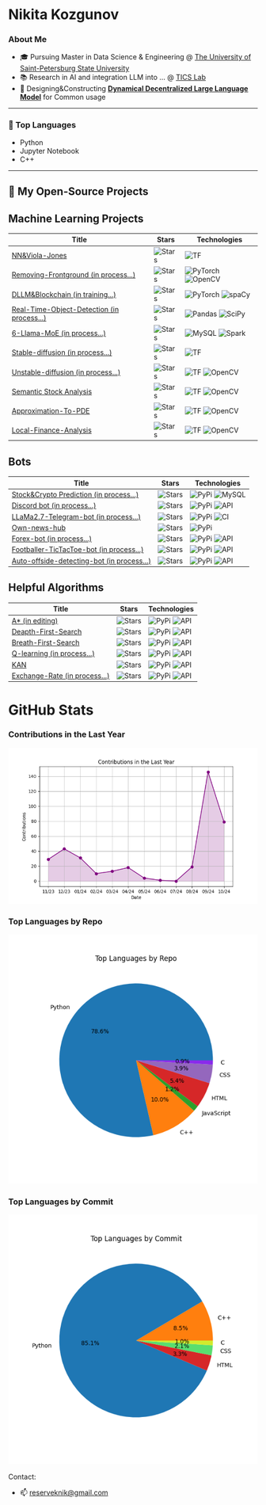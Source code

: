 
# Nikita Kozgunov

### About Me

- 🎓 Pursuing Master in Data Science & Engineering @ [The University of Saint-Petersburg State University](https://spbu.ru/)
- 📚 Research in AI and integration LLM into ... @ [TICS Lab](https://dscs.pro/students/2024-spring/козгунов-никита-владимирович-2/)
- 🔬 Designing&Constructing [**Dynamical Decentralized Large Language Model**](https://ieeexplore.ieee.org/document/10554241/metrics#metrics) for Common usage

---

### 🔧 Top Languages

- Python
- Jupyter Notebook
- С++

---

## 📂 My Open-Source Projects

  
  ## Machine Learning Projects

| Title | Stars | Technologies |
|-------|-------|--------------|
| [NN&Viola-Jones](https://github.com/kozgunov/Viola_Jones_alg_faces) | ![Stars](https://img.shields.io/github/stars/username/craft-ai?style=social) | ![TF](https://img.shields.io/badge/TF-orange?style=flat-square) |
| [Removing-Frontground (in process...)](https://github.com/kozgunov/my_ai/tree/main/CV%2BNLP/removing%20text%20from%20photo) | ![Stars](https://img.shields.io/github/stars/username/semantic-segmentation?style=social) | ![PyTorch](https://img.shields.io/badge/PyTorch-red?style=flat-square) ![OpenCV](https://img.shields.io/badge/OpenCV-blue?style=flat-square) |
| [DLLM&Blockchain (in training...)](https://github.com/kozgunov/diploma-research) | ![Stars](https://img.shields.io/github/stars/username/rinehart-novels?style=social) | ![PyTorch](https://img.shields.io/badge/PyTorch-red?style=flat-square) ![spaCy](https://img.shields.io/badge/spaCy-green?style=flat-square) |
| [Real-Time-Object-Detection  (in process...)](https://github.com/kozgunov/modelling-research) | ![Stars](https://img.shields.io/github/stars/username/accidents-prediction?style=social) | ![Pandas](https://img.shields.io/badge/Pandas-blue?style=flat-square) ![SciPy](https://img.shields.io/badge/SciPy-darkblue?style=flat-square) |
| [6-Llama-MoE (in process...)](https://github.com/kozgunov/MoE/tree/main/LLaMa_Union) | ![Stars](https://img.shields.io/github/stars/username/david-girvan-newman?style=social) | ![MySQL](https://img.shields.io/badge/MySQL-lightblue?style=flat-square) ![Spark](https://img.shields.io/badge/Spark-orange?style=flat-square) |
| [Stable-diffusion (in process...)](https://github.com/kozgunov/my_ai/tree/main/CV/stable_diffusion) | ![Stars](https://img.shields.io/github/stars/username/covid-vaccine-pred?style=social) | ![TF](https://img.shields.io/badge/TF-orange?style=flat-square) |
| [Unstable-diffusion (in process...)](https://github.com/kozgunov/my_ai/tree/main/CV/unstable_diffusion) | ![Stars](https://img.shields.io/github/stars/username/instagram-likes-pred?style=social) | ![TF](https://img.shields.io/badge/TF-orange?style=flat-square) ![OpenCV](https://img.shields.io/badge/OpenCV-blue?style=flat-square) |
| [Semantic Stock Analysis](https://github.com/kozgunov/my_ai/blob/main/LLM%26NLP/sentiment%20stock%20analysis) | ![Stars](https://img.shields.io/github/stars/username/instagram-likes-pred?style=social) | ![TF](https://img.shields.io/badge/TF-orange?style=flat-square) ![OpenCV](https://img.shields.io/badge/OpenCV-blue?style=flat-square) |
| [Approximation-To-PDE](https://github.com/kozgunov/Approximation-to-PDE) | ![Stars](https://img.shields.io/github/stars/username/instagram-likes-pred?style=social) | ![TF](https://img.shields.io/badge/TF-orange?style=flat-square) ![OpenCV](https://img.shields.io/badge/OpenCV-blue?style=flat-square) |
| [Local-Finance-Analysis](https://github.com/kozgunov/my_ai/tree/main/app%26program/local_finance) | ![Stars](https://img.shields.io/github/stars/username/instagram-likes-pred?style=social) | ![TF](https://img.shields.io/badge/TF-orange?style=flat-square) ![OpenCV](https://img.shields.io/badge/OpenCV-blue?style=flat-square) |

## Bots

| Title | Stars | Technologies |
|-------|-------|--------------|
| [Stock&Crypto Prediction (in process...)](https://github.com/kozgunov/stock-crypto_bot) | ![Stars](https://img.shields.io/github/stars/username/high-sql?style=social) | ![PyPi](https://img.shields.io/badge/PyPi-orange?style=flat-square) ![MySQL](https://img.shields.io/badge/MySQL-lightblue?style=flat-square) |
| [Discord bot (in process...)](https://github.com/kozgunov/my_ai/tree/main/app&program/Discord_bot) | ![Stars](https://img.shields.io/github/stars/username/cloud-file-manager?style=social) | ![PyPi](https://img.shields.io/badge/PyPi-orange?style=flat-square) ![API](https://img.shields.io/badge/API-red?style=flat-square) |
| [LLaMa2.7-Telegram-bot (in process...)](https://github.com/kozgunov/LLaMa-bot) | ![Stars](https://img.shields.io/github/stars/username/yaml-wrapper?style=social) | ![PyPi](https://img.shields.io/badge/PyPi-orange?style=flat-square) ![CI](https://img.shields.io/badge/CI-brightgreen?style=flat-square) |
| [Own-news-hub](https://github.com/kozgunov/my_ai/tree/main/app%26program/own_news_hub) | ![Stars](https://img.shields.io/github/stars/username/color-logger?style=social) | ![PyPi](https://img.shields.io/badge/PyPi-orange?style=flat-square) |
| [Forex-bot (in process...)](https://github.com/kozgunov/my_ai/tree/main/app%26program/Forex_bot) | ![Stars](https://img.shields.io/github/stars/username/email-sender?style=social) | ![PyPi](https://img.shields.io/badge/PyPi-orange?style=flat-square) ![API](https://img.shields.io/badge/API-red?style=flat-square) |
| [Footballer-TicTacToe-bot (in process...)](https://github.com/kozgunov/TicTacToe) | ![Stars](https://img.shields.io/github/stars/username/email-sender?style=social) | ![PyPi](https://img.shields.io/badge/PyPi-orange?style=flat-square) ![API](https://img.shields.io/badge/API-red?style=flat-square) |
| [Auto-offside-detecting-bot (in process...)](https://github.com/kozgunov/my_ai/tree/main/CV/Football_Deep_Analisys) | ![Stars](https://img.shields.io/github/stars/username/email-sender?style=social) | ![PyPi](https://img.shields.io/badge/PyPi-orange?style=flat-square) ![API](https://img.shields.io/badge/API-red?style=flat-square) |


## Helpful Algorithms

| Title | Stars | Technologies |
|-------|-------|--------------|
| [A* (in editing)](https://github.com/kozgunov/internal-tests/blob/main/A*) | ![Stars](https://img.shields.io/github/stars/username/email-sender?style=social) | ![PyPi](https://img.shields.io/badge/PyPi-orange?style=flat-square) ![API](https://img.shields.io/badge/API-red?style=flat-square) |
| [Deapth-First-Search](https://github.com/kozgunov/internal-tests/blob/main/dfs.py) | ![Stars](https://img.shields.io/github/stars/username/email-sender?style=social) | ![PyPi](https://img.shields.io/badge/PyPi-orange?style=flat-square) ![API](https://img.shields.io/badge/API-red?style=flat-square) |
| [Breath-First-Search](https://github.com/kozgunov/internal-tests/blob/main/bfs.py) | ![Stars](https://img.shields.io/github/stars/username/email-sender?style=social) | ![PyPi](https://img.shields.io/badge/PyPi-orange?style=flat-square) ![API](https://img.shields.io/badge/API-red?style=flat-square) |
| [Q-learning (in process...)](https://github.com/kozgunov/my_ai/blob/main/app%26program/Q-learning) | ![Stars](https://img.shields.io/github/stars/username/email-sender?style=social) | ![PyPi](https://img.shields.io/badge/PyPi-orange?style=flat-square) ![API](https://img.shields.io/badge/API-red?style=flat-square) |
| [KAN](https://github.com/kozgunov/internal-tests/blob/main/KANs) | ![Stars](https://img.shields.io/github/stars/username/email-sender?style=social) | ![PyPi](https://img.shields.io/badge/PyPi-orange?style=flat-square) ![API](https://img.shields.io/badge/API-red?style=flat-square) |
| [Exchange-Rate (in process...)](https://github.com/kozgunov/python-games/blob/main/exchanging%20rates) | ![Stars](https://img.shields.io/github/stars/username/email-sender?style=social) | ![PyPi](https://img.shields.io/badge/PyPi-orange?style=flat-square) ![API](https://img.shields.io/badge/API-red?style=flat-square) |


# GitHub Stats

### Contributions in the Last Year
![Contributions](contributions_plot.png)

### Top Languages by Repo
![Languages by Repo](languages_repo.png)

### Top Languages by Commit
![Languages by Commit](languages_commit.png)

Contact:
* 📫 reserveknik@gmail.com

